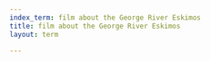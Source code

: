 ```yaml
---
index_term: film about the George River Eskimos
title: film about the George River Eskimos
layout: term

---
```

